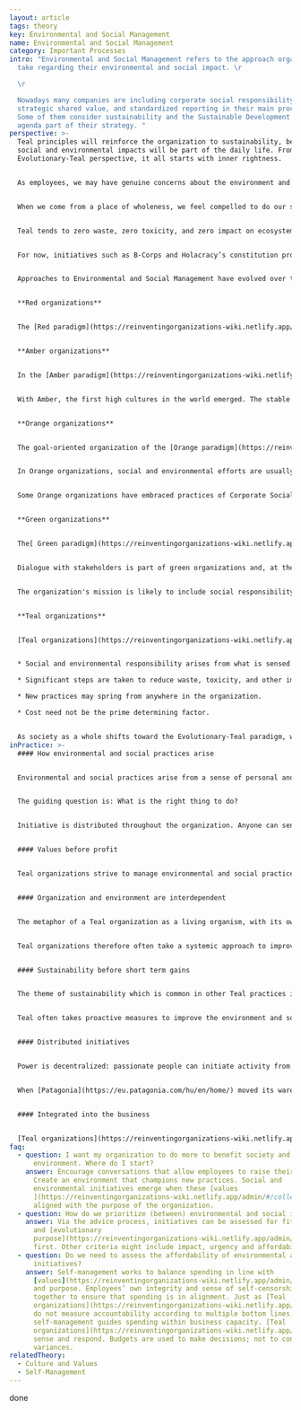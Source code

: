 ```yaml
---
layout: article
tags: theory
key: Environmental and Social Management
name: Environmental and Social Management
category: Important Processes
intro: "Environmental and Social Management refers to the approach organizations
  take regarding their environmental and social impact. \r

  \r

  Nowadays many companies are including corporate social responsibility,
  strategic shared value, and standardized reporting in their main processes.
  Some of them consider sustainability and the Sustainable Development Goals
  agenda part of their strategy. "
perspective: >-
  Teal principles will reinforce the organization to sustainability, because
  social and environmental impacts will be part of the daily life. From an
  Evolutionary-Teal perspective, it all starts with inner rightness.


  As employees, we may have genuine concerns about the environment and the communities we work in. In Teal Organizations, power is decentralized; therefore, environmental and social initiatives can be initiated by passionate people joining forces from any place in the organization.


  When we come from a place of wholeness, we feel compelled to do our share to heal our broken relationship with life in all its forms.


  Teal tends to zero waste, zero toxicity, and zero impact on ecosystems


  For now, initiatives such as B-Corps and Holacracy’s constitution provide interesting avenues for teal leadership.


  Approaches to Environmental and Social Management have evolved over time from how can a resource be used or exploited to how can it be served.


  **Red organizations**


  The [Red paradigm](https://reinventingorganizations-wiki.netlify.app/admin/#/collections/theory/entries/red-organizations) is based on social management via power. The organization is subject to nature and the environment, which might dictate tribal rhythms. Red sees the environment through the filter of the potential for use. What in the environment is open to be had, so that we may increase our ability to survive and prosper?


  **Amber organizations**


  In the [Amber paradigm](https://reinventingorganizations-wiki.netlify.app/admin/#/collections/theory/entries/amber-paradigm-and-organizations), organizations tend to be self-contained, standing apart from the outside world, and run by a hierarchy. Social priorities favor those with status based on birth, education, and gender. The environment is viewed as predictable and organisations seek ways to control it for their benefit, for example in irrigation projects.


  With Amber, the first high cultures in the world emerged. The stable structures and long-term processes introduced brought unprecedented change to social structure and their potential.


  **Orange organizations**


  The goal-oriented organization of the [Orange paradigm](https://reinventingorganizations-wiki.netlify.app/admin/#/collections/theory/entries/orange-paradigm-and-organizations) is focused on solving tangible problems. Growth is a consequence of successfully reaching your objectives, with a surplus of resources (profit). Not reaching objectives will over time, result in the organization dying. Thereis a belief that the strongest and best organizations will survive.


  In Orange organizations, social and environmental efforts are usually focused on ensuring that legal obligations are met. This does not necessarily imply that Orange dismisses the value of these causes. It is rather that these organizations can only justify taking actions which benefit society and environment if these actions also contribute to the objectives of the organization. To Orange, such initiatives would otherwise need their own organization, with objectives that include those goals.


  Some Orange organizations have embraced practices of Corporate Social Responsibility constructively. Some contributions have been remarkable. Orange organizations frequently use their CSR initiatives to support their brand image through marketing.  


  **Green organizations**


  The[ Green paradigm](https://reinventingorganizations-wiki.netlify.app/admin/#/collections/theory/entries/green-paradigm-and-organizations) considers the community (and by extension, the environment) as a stakeholder in the business. The pluralistic drive in Green means that it is important not only to be successful as an organization, but also to lift others up so that they also can be more successful.


  Dialogue with stakeholders is part of green organizations and, at the time, one of the core issues in CSR strategies


  The organization's mission is likely to include social responsibility. For example, Green organizations might work with suppliers in developing countries to maintain humane working conditions. They may focus on their carbon foot-print or strive to make products and packaging recyclable.


  **Teal organizations**


  [Teal organizations](https://reinventingorganizations-wiki.netlify.app/admin/#/collections/theory/entries/teal-paradigm-and-organizations) see themselves as part of a living system. That includes not only the organization itself but also the environment around it. Therefore, Teal organizations often take action to improve also their surroundings:


  * Social and environmental responsibility arises from what is sensed to be “the right thing to do,” based on [organizational values](https://reinventingorganizations-wiki.netlify.app/admin/#/collections/theory/entries/culture-and-values).

  * Significant steps are taken to reduce waste, toxicity, and other impacts on the biosphere.

  * New practices may spring from anywhere in the organization.

  * Cost need not be the prime determining factor. 


  As society as a whole shifts toward the Evolutionary-Teal paradigm, we may see more legal experiments along the line of Holacracy’s constitution and B-Corps. In the final chapter of his book, Laloux speculates about an even more profound change: Perhaps in a Teal society, we would no longer think in terms of ownership, but in terms of stewardship? Such a shift would have profound implications in terms of legal ownership of organizations. Only time will tell if and how such a scenario will play out.
inPractice: >-
  #### How environmental and social practices arise


  Environmental and social practices arise from a sense of personal and corporate integrity.


  The guiding question is: What is the right thing to do?


  Initiative is distributed throughout the organization. Anyone can sense what is needed, and raise it.


  #### Values before profit


  Teal organizations strive to manage environmental and social practices ahead of profits. As AES said in a public hearing: “If the company perceives a conflict between ... values and profits, it will try to adhere to its values - even if doing so might result in diminished profits or foregone opportunities”.


  #### Organization and environment are interdependent


  The metaphor of a Teal organization as a living organism, with its own purpose and intent, extends to the environment. Both organization and the environment it lives in are considered to be part of a living system. As such, the organization is dependent on its environment and the social structures that affect it. That is, the organization cannot thrive without a healthy environment.


  Teal organizations therefore often take a systemic approach to improve the environment or social structures in which the organization is active, especially when that environment is necessary to achieve the purpose of the organization.


  #### Sustainability before short term gains


  The theme of sustainability which is common in other Teal practices is also prominent in the area of environmental and social management. Teal insists on a long-term sustainable approach to delivering value. One of the reasons is that Teal feels that exploitation of life itself for short-term financial gain is immoral. Putting future potential of purpose at risk is considered reckless and the wrong thing to do.


  Teal often takes proactive measures to improve the environment and social aspects of its surroundings for the long term - in order to increase sustainability of purpose ― even if there may not be payoffs in the immediate term.


  #### Distributed initiatives


  Power is decentralized: passionate people can initiate activity from anywhere in the organization.


  When [Patagonia](https://eu.patagonia.com/hu/en/home/) moved its warehouse to Reno, four employees noticed that most of Nevada’s wild land was not protected wilderness. They sparked an initiative that resulted in 1.2 million acres of wilderness being protected.


  #### Integrated into the business


  [Teal organizations](https://reinventingorganizations-wiki.netlify.app/admin/#/collections/theory/entries/teal-paradigm-and-organizations) do not (normally) have separate units for Corporate Social Responsibility. [Buurtzorg ](https://www.buurtzorgnederland.com/)adds new services in response to emerging social needs sensed by nurses, e.g. to help Alzheimer’s patients handle domestic chores.
faq:
  - question: I want my organization to do more to benefit society and the
      environment. Where do I start?
    answer: Encourage conversations that allow employees to raise their concerns.
      Create an environment that champions new practices. Social and
      environmental initiatives emerge when these [values
      ](https://reinventingorganizations-wiki.netlify.app/admin/#/collections/theory/entries/culture-and-values)are
      aligned with the purpose of the organization.
  - question: How do we prioritize (between) environmental and social initiatives?
    answer: Via the advice process, initiatives can be assessed for fit with values
      and [evolutionary
      purpose](https://reinventingorganizations-wiki.netlify.app/admin/#/collections/theory/entries/evolutionary-purpose)
      first. Other criteria might include impact, urgency and affordability.
  - question: Do we need to assess the affordability of environmental and social
      initiatives?
    answer: Self-management works to balance spending in line with
      [values](https://reinventingorganizations-wiki.netlify.app/admin/#/collections/theory/entries/culture-and-values)
      and purpose. Employees’ own integrity and sense of self-censorship work
      together to ensure that spending is in alignment. Just as [Teal
      organizations](https://reinventingorganizations-wiki.netlify.app/admin/#/collections/theory/entries/teal-paradigm-and-organizations)
      do not measure accountability according to multiple bottom lines,
      self-management guides spending within business capacity. [Teal
      organizations](https://reinventingorganizations-wiki.netlify.app/admin/#/collections/theory/entries/teal-paradigm-and-organizations)
      sense and respond. Budgets are used to make decisions; not to control
      variances.
relatedTheory:
  - Culture and Values
  - Self-Management
---
```

done